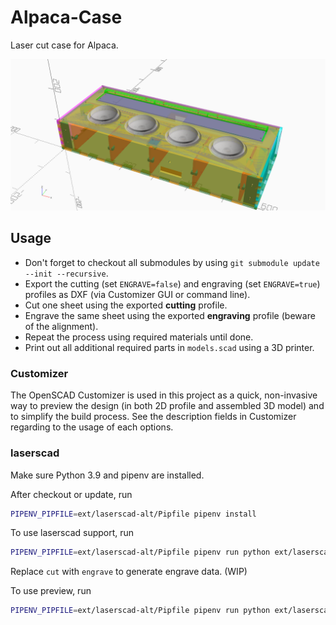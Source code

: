 # Alpaca-Case

Laser cut case for Alpaca.

![case.webp](./case.webp)

## Usage

- Don't forget to checkout all submodules by using `git submodule update --init --recursive`.
- Export the cutting (set `ENGRAVE=false`) and engraving (set `ENGRAVE=true`) profiles as DXF (via Customizer GUI or command line).
- Cut one sheet using the exported **cutting** profile.
- Engrave the same sheet using the exported **engraving** profile (beware of the alignment).
- Repeat the process using required materials until done.
- Print out all additional required parts in `models.scad` using a 3D printer.

### Customizer

The OpenSCAD Customizer is used in this project as a quick, non-invasive way to preview the design (in both 2D profile and assembled 3D model) and to simplify the build process. See the description fields in Customizer regarding to the usage of each options.

### laserscad

Make sure Python 3.9 and pipenv are installed.

After checkout or update, run

```sh
PIPENV_PIPFILE=ext/laserscad-alt/Pipfile pipenv install
```

To use laserscad support, run

```sh
PIPENV_PIPFILE=ext/laserscad-alt/Pipfile pipenv run python ext/laserscad-alt/lscad.py cut case.scad <page_width>x<page_height> -D '{"SHEET": "lscad", "PREVIEW_3D": false}'
```

Replace `cut` with `engrave` to generate engrave data. (WIP)

To use preview, run

```sh
PIPENV_PIPFILE=ext/laserscad-alt/Pipfile pipenv run python ext/laserscad-alt/lscad.py preview case.scad <page_width>x<page_height> -D '{"SHEET": "lscad", "PREVIEW_3D": false}'
```
